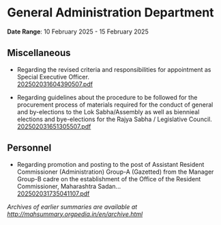 # General Administration Department

**Date Range**: 10 February 2025 - 15 February 2025


## Miscellaneous
- Regarding the revised criteria and responsibilities for appointment as Special Executive Officer.\
  [202502031604390507.pdf](https://gr.maharashtra.gov.in/Site/Upload/Government%20Resolutions/English/202502031604390507.pdf)

- Regarding guidelines about the procedure to be followed for the procurement process of materials required for the conduct of general and by-elections to the Lok Sabha/Assembly as well as biennieal elections and bye-elections for the Rajya Sabha / Legislative Council.\
  [202502031651305507.pdf](https://gr.maharashtra.gov.in/Site/Upload/Government%20Resolutions/English/202502031651305507.pdf)

## Personnel
- Regarding promotion and posting to the post of Assistant Resident Commissioner (Administration) Group-A (Gazetted) from the Manager Group-B cadre on the establishment of the Office of the Resident Commissioner, Maharashtra Sadan...\
  [202502031735041107.pdf](https://gr.maharashtra.gov.in/Site/Upload/Government%20Resolutions/English/202502031735041107.pdf)


*Archives of earlier summaries are available at http://mahsummary.orgpedia.in/en/archive.html*